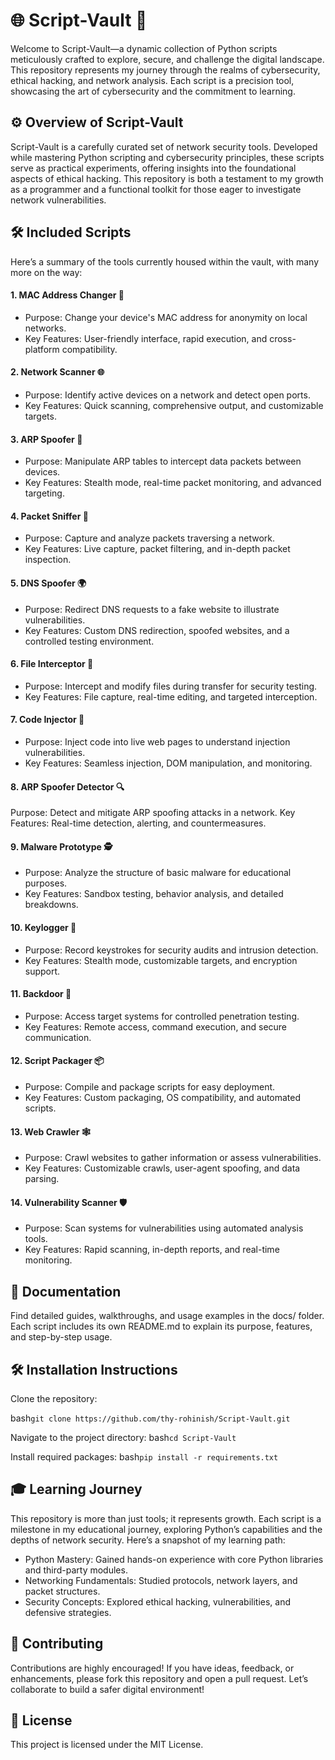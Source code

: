 # 🌐 Script-Vault 🔐
Welcome to Script-Vault—a dynamic collection of Python scripts meticulously crafted to explore, secure, and challenge the digital landscape. This repository represents my journey through the realms of cybersecurity, ethical hacking, and network analysis. Each script is a precision tool, showcasing the art of cybersecurity and the commitment to learning.

## ⚙ Overview of Script-Vault
Script-Vault is a carefully curated set of network security tools. Developed while mastering Python scripting and cybersecurity principles, these scripts serve as practical experiments, offering insights into the foundational aspects of ethical hacking. This repository is both a testament to my growth as a programmer and a functional toolkit for those eager to investigate network vulnerabilities.

## 🛠 Included Scripts
Here’s a summary of the tools currently housed within the vault, with many more on the way:

#### 1. MAC Address Changer 🔄
- Purpose: Change your device's MAC address for anonymity on local networks.
- Key Features: User-friendly interface, rapid execution, and cross-platform compatibility.
#### 2. Network Scanner 🌐
- Purpose: Identify active devices on a network and detect open ports.
- Key Features: Quick scanning, comprehensive output, and customizable targets.
#### 3. ARP Spoofer 📡
- Purpose: Manipulate ARP tables to intercept data packets between devices.
- Key Features: Stealth mode, real-time packet monitoring, and advanced targeting.
#### 4. Packet Sniffer 📶
- Purpose: Capture and analyze packets traversing a network.
- Key Features: Live capture, packet filtering, and in-depth packet inspection.
#### 5. DNS Spoofer 🌍
- Purpose: Redirect DNS requests to a fake website to illustrate vulnerabilities.
- Key Features: Custom DNS redirection, spoofed websites, and a controlled testing environment.
#### 6. File Interceptor 📂
- Purpose: Intercept and modify files during transfer for security testing.
- Key Features: File capture, real-time editing, and targeted interception.
#### 7. Code Injector 💉
- Purpose: Inject code into live web pages to understand injection vulnerabilities.
- Key Features: Seamless injection, DOM manipulation, and monitoring.
#### 8. ARP Spoofer Detector 🔍
Purpose: Detect and mitigate ARP spoofing attacks in a network.
Key Features: Real-time detection, alerting, and countermeasures.
#### 9. Malware Prototype 🕵
- Purpose: Analyze the structure of basic malware for educational purposes.
- Key Features: Sandbox testing, behavior analysis, and detailed breakdowns.
#### 10. Keylogger 📝
- Purpose: Record keystrokes for security audits and intrusion detection.
- Key Features: Stealth mode, customizable targets, and encryption support.
#### 11. Backdoor 🔑
- Purpose: Access target systems for controlled penetration testing.
- Key Features: Remote access, command execution, and secure communication.
#### 12. Script Packager 📦
- Purpose: Compile and package scripts for easy deployment.
- Key Features: Custom packaging, OS compatibility, and automated scripts.
#### 13. Web Crawler 🕸
- Purpose: Crawl websites to gather information or assess vulnerabilities.
- Key Features: Customizable crawls, user-agent spoofing, and data parsing.
#### 14. Vulnerability Scanner 🛡
- Purpose: Scan systems for vulnerabilities using automated analysis tools.
- Key Features: Rapid scanning, in-depth reports, and real-time monitoring.

## 📜 Documentation
Find detailed guides, walkthroughs, and usage examples in the docs/ folder. Each script includes its own README.md to explain its purpose, features, and step-by-step usage.

## 🛠 Installation Instructions
Clone the repository:

bash```git clone https://github.com/thy-rohinish/Script-Vault.git```

Navigate to the project directory:
bash```cd Script-Vault```

Install required packages:
bash```pip install -r requirements.txt```

## 🎓 Learning Journey
This repository is more than just tools; it represents growth. Each script is a milestone in my educational journey, exploring Python’s capabilities and the depths of network security. Here’s a snapshot of my learning path:

- Python Mastery: Gained hands-on experience with core Python libraries and third-party modules.
- Networking Fundamentals: Studied protocols, network layers, and packet structures.
- Security Concepts: Explored ethical hacking, vulnerabilities, and defensive strategies.

## 🚀 Contributing
Contributions are highly encouraged! If you have ideas, feedback, or enhancements, please fork this repository and open a pull request. Let’s collaborate to build a safer digital environment!

## 📜 License
This project is licensed under the MIT License.

